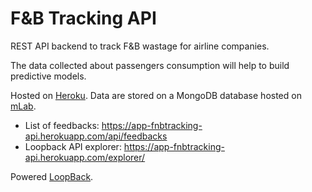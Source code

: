 # F&B Tracking API

REST API backend to track F&B wastage for airline companies.

The data collected about passengers consumption will help to build predictive models.

Hosted on [Heroku](https://app-fnbtracking-api.herokuapp.com/). Data are stored on a MongoDB database hosted on [mLab](https://mlab.com/).

- List of feedbacks: https://app-fnbtracking-api.herokuapp.com/api/feedbacks
- Loopback API explorer: https://app-fnbtracking-api.herokuapp.com/explorer/ 

Powered [LoopBack](http://loopback.io).

